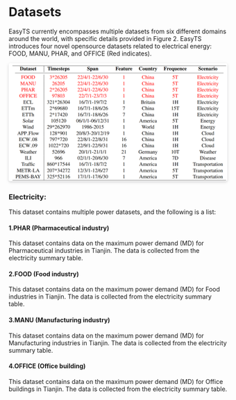#  Datasets 

EasyTS currently encompasses multiple datasets from six different domains around the world, 
with specific details provided in Figure 2. EasyTS introduces four novel opensource datasets related to electrical energy: FOOD, MANU,
PHAR, and OFFICE (Red indicates).

<center>
    <img style="border-radius: 0.3125em;
    box-shadow: 0 2px 4px 0 rgba(34,36,38,.12),0 2px 10px 0 rgba(34,36,38,.08);" 
    src="../pic/Dataset.png">
    <br>
</center>


### Electricity:
This dataset contains multiple power datasets, and the following is a list:

#### 1.PHAR (Pharmaceutical industry)
This dataset contains data on the maximum power demand (MD) for Pharmaceutical industries in Tianjin. The data is collected from the electricity summary table.

#### 2.FOOD (Food industry)
This dataset contains data on the maximum power demand (MD) for Food industries in Tianjin. The data is collected from the electricity summary table.

#### 3.MANU (Manufacturing industry)
This dataset contains data on the maximum power demand (MD) for Manufacturing industries in Tianjin. The data is collected from the electricity summary table.

#### 4.OFFICE (Office building)
This dataset contains data on the maximum power demand (MD) for Office buildings in Tianjin. The data is collected from the electricity summary table.
